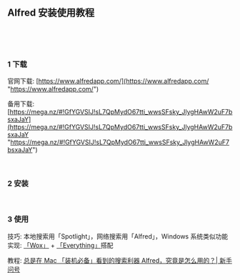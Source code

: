 ## Alfred 安装使用教程  

​    

​    

### 1 下载  

官网下载: [https://www.alfredapp.com/](https://www.alfredapp.com/ "https://www.alfredapp.com/")  

备用下载: [https://mega.nz/#!GfYGVSIJ!sL7QpMydO67tti_wwsSFsky_JlygHAwW2uF7bsxaJaY](https://mega.nz/#!GfYGVSIJ!sL7QpMydO67tti_wwsSFsky_JlygHAwW2uF7bsxaJaY "https://mega.nz/#!GfYGVSIJ!sL7QpMydO67tti_wwsSFsky_JlygHAwW2uF7bsxaJaY")  

​            

### 2 安装    

​    

### 3 使用  

技巧: 本地搜索用「Spotlight」，网络搜索用「Alfred」，Windows 系统类似功能实现: [「Wox」](http://www.wox.one/ "http://www.wox.one/") + [「Everything」](https://www.voidtools.com/ "https://www.voidtools.com/")搭配    

教程: [总是在 Mac 「装机必备」看到的搜索利器 Alfred，究竟是怎么用的？| 新手问号](https://sspai.com/post/43973 "https://sspai.com/post/43973")  









